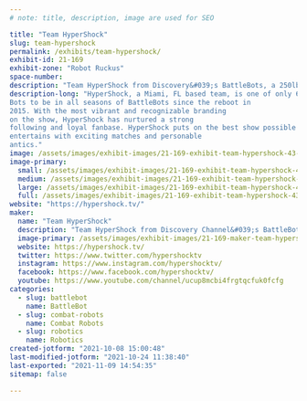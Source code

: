 ```yaml
---
# note: title, description, image are used for SEO

title: "Team HyperShock"
slug: team-hypershock
permalink: /exhibits/team-hypershock/
exhibit-id: 21-169
exhibit-zone: "Robot Ruckus"
space-number:
description: "Team HyperShock from Discovery&#039;s BattleBots, a 250lb combat robot."
description-long: "HyperShock, a Miami, FL based team, is one of only 6
Bots to be in all seasons of BattleBots since the reboot in
2015. With the most vibrant and recognizable branding
on the show, HyperShock has nurtured a strong
following and loyal fanbase. HyperShock puts on the best show possible and
entertains with exciting matches and personable
antics."
image: /assets/images/exhibit-images/21-169-exhibit-team-hypershock-43-hypershockpic1-1836-large.jpg
image-primary: 
  small: /assets/images/exhibit-images/21-169-exhibit-team-hypershock-43-hypershockpic1-1836-small.jpg
  medium: /assets/images/exhibit-images/21-169-exhibit-team-hypershock-43-hypershockpic1-1836-medium.jpg
  large: /assets/images/exhibit-images/21-169-exhibit-team-hypershock-43-hypershockpic1-1836-large.jpg
  full: /assets/images/exhibit-images/21-169-exhibit-team-hypershock-43-hypershockpic1-1836-full.jpg
website: "https://hypershock.tv/"
maker: 
  name: "Team HyperShock"
  description: "Team HyperShock from Discovery Channel&#039;s BattleBots. We&#039;re a 250lb combat robot."
  image-primary: /assets/images/exhibit-images/21-169-maker-team-hypershock-hypershockpic1-medium.jpg
  website: https://hypershock.tv/
  twitter: https://www.twitter.com/hypershocktv
  instagram: https://www.instagram.com/hypershocktv/
  facebook: https://www.facebook.com/hypershocktv/
  youtube: https://www.youtube.com/channel/ucup8mcbi4frgtqcfuk0fcfg
categories: 
  - slug: battlebot
    name: BattleBot
  - slug: combat-robots
    name: Combat Robots
  - slug: robotics
    name: Robotics
created-jotform: "2021-10-08 15:00:48"
last-modified-jotform: "2021-10-24 11:38:40"
last-exported: "2021-11-09 14:54:35"
sitemap: false

---
```

